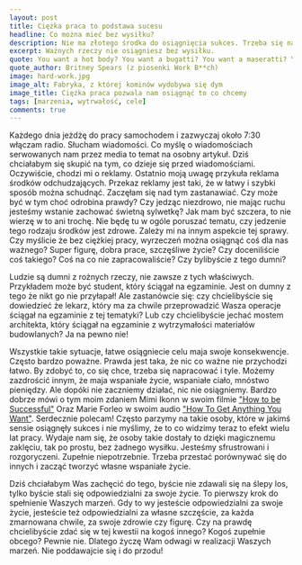 ```yaml
---
layout: post
title: Ciężka praca to podstawa sucesu
headline: Co można mieć bez wysiłku?
description: Nie ma złotego środka do osiągnięcia sukces. Trzeba się napracować by osiągnąc to, na czym nam zależy. To dzięki wkładanemu wysiłkowi doceniamy to co mamy.
excerpt: Ważnych rzeczy nie osiągniesz bez wysiłku.
quote: You want a hot body? You want a bugatti? You want a maseratti? You better work b**ch
quote_author: Britney Spears (z piosenki Work B**ch)
image: hard-work.jpg
image_alt: Fabryka, z której kominów wydobywa się dym
image_title: Ciężka praca pozwala nam osiągnąć to co chcemy
tags: [marzenia, wytrwałość, cele]
comments: true
---
```


Każdego dnia jeżdżę do pracy samochodem i zazwyczaj około 7:30 włączam radio. Słucham wiadomości. Co myślę o wiadomościach serwowanych nam przez media to temat na osobny artykuł. Dziś chciałabym się skupić na tym, co dzieje się przed wiadomościami. Oczywiście, chodzi mi o reklamy. Ostatnio moją uwagę przykuła reklama środków odchudzających. Przekaz reklamy jest taki, że w łatwy i szybki sposób można schudnąć. Zaczęłam się nad tym zastanawiać. Czy może być w tym choć odrobina prawdy? Czy jedząc niezdrowo, nie mając ruchu jesteśmy wstanie zachować świetną sylwetkę? Jak mam być szczera, to nie wierzę w to ani trochę. Nie będę tu w ogóle poruszać tematu, czy jedzenie tego rodzaju środków jest zdrowe. Zależy mi na innym aspekcie tej sprawy. Czy myślicie że bez ciężkiej pracy, wyrzeczeń można osiągnąć coś dla nas ważnego? Super figurę, dobra prace, szczęśliwe życie? Czy doceniliście coś takiego? Coś na co nie zapracowaliście? Czy bylibyście z tego dumni?

<!--break-->

Ludzie są dumni z rożnych rzeczy, nie zawsze z tych właściwych. Przykładem może być student, który ściągał na egzaminie. Jest on dumny z tego że nikt go nie przyłapał! Ale zastanówcie się: czy chcielibyście się dowiedzieć że lekarz, który ma za chwile przeprowadzić Wasza operacje ściągał na egzaminie z tej tematyki? Lub czy chcielibyście jechać mostem architekta, który ściągał na egzaminie z wytrzymałości materiałów budowlanych? Ja na pewno nie!

Wszystkie takie sytuacje, łatwe osiągniecie celu maja swoje konsekwencje. Często bardzo poważne. Prawda jest taka, że nic co ważne nie przychodzi łatwo. By zdobyć to, co się chce, trzeba się napracować i tyle. Możemy zazdrościć innym, że maja wspaniałe życie, wspaniałe ciało, mnóstwo pieniędzy. Ale dopóki nie zaczniemy działać, nic nie osiągniemy. Bardzo dobrze mówi o tym moim zdaniem Mimi Ikonn w swoim filmie ["How to be Successful"](https://www.youtube.com/watch?v=M1LZqN9O-cA) Oraz Marie Forleo w swoim audio ["How To Get Anything You Want"](https://www.marieforleo.com/how-to-get-anything-you-want/). Serdecznie polecam! Często parzymy na takie osoby, które w jakimś sensie osiągnęły sukces i nie myślimy, że to co widzimy teraz to efekt wielu lat pracy. Wydaje nam się, że osoby takie dostały to dzięki magicznemu zaklęciu, tak po prostu, bez żadnego wysiłku. Jesteśmy sfrustrowani i rozgoryczeni. Zupełnie niepotrzebnie. Trzeba przestać porównywać się do innych i zacząć tworzyć własne wspaniałe życie.

Dziś chciałabym Was zachęcić do tego, byście nie zdawali się na ślepy los, tylko byście stali się odpowiedzialni za swoje życie. To pierwszy krok do spełnienie Waszych marzeń. Gdy to wy jesteście odpowiedzialni za swoje życie, jesteście też odpowiedzialni za własne szczęście, za każda zmarnowana chwile, za swoje zdrowie czy figurę. Czy na prawdę chcielibyście zdać się w tej kwestii na kogoś innego? Kogoś zupełnie obcego? Pewnie nie. Dlatego życzę Wam odwagi w realizacji Waszych marzeń. Nie poddawajcie się i do przodu!
